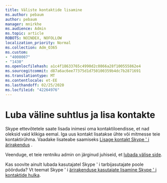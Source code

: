 ```yaml
---
title: Väliste kontaktide lisamine
ms.author: pebaum
author: pebaum
manager: mnirkhe
ms.audience: Admin
ms.topic: article
ROBOTS: NOINDEX, NOFOLLOW
localization_priority: Normal
ms.collection: Adm_O365
ms.custom:
- "4000007"
- "1430"
ms.openlocfilehash: a1c4f18633765c4990d2c0866a28f100555862e4
ms.sourcegitcommit: d87a6ac6ee77375d1d750100359b4dc7b2871691
ms.translationtype: MT
ms.contentlocale: et-EE
ms.lasthandoff: 02/25/2020
ms.locfileid: "42264976"
---
```

# <a name="enable-external-communications-and-add-contacts"></a>Luba väline suhtlus ja lisa kontakte

Skype ettevõtetele saate lisada inimesi oma kontaktiloendisse, et nad oleksid vaid klikiga eemal. Iga uus kontakt lisatakse ühte või mitmesse teie kontaktirühma. Vaadake lisateabe saamiseks [Lisage kontakt Skype ' i ärirakendus](https://support.office.com/article/add-a-contact-in-skype-for-business-89338023-2adf-4f5c-90b6-f8b6f72fadd1) . 

Veenduge, et teie rentniku admin on järginud juhiseid, et [lubada välise side](https://docs.microsoft.com/skypeforbusiness/set-up-skype-for-business-online/allow-users-to-contact-external-skype-for-business-users).

Kas soovite ainult lubada kasutajatel Skype ' i tarbijasutajate poole pöörduda? Vt teemat Skype ' i [ärirakenduse kasutajate lisamine Skype ' i kontaktide hulka](https://docs.microsoft.com/skypeforbusiness/set-up-skype-for-business-online/let-skype-for-business-users-add-skype-contacts). 